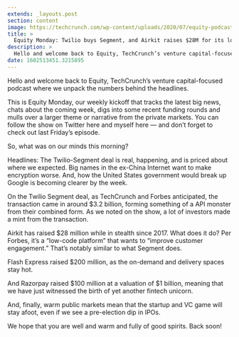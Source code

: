 ```yaml
--- 
extends: _layouts.post 
section: content 
image: https://techcrunch.com/wp-content/uploads/2020/07/equity-podcast-2019-phone.jpg?w=711 
title: > 
  Equity Monday: Twilio buys Segment, and Airkit raises $28M for its low-code platform – TechCrunch 
description: > 
  Hello and welcome back to Equity, TechCrunch’s venture capital-focused podcast where we unpack the numbers behind the headlines.You can follow the show on Twitter here and myself here — and don’t forget to check out last Friday’s episode.On the Twilio Segment deal, as TechCrunch and Forbes anticipated, the transaction came in around $3.2 billion, forming something of a API monster from their combined form.Per Forbes, it’s a “low-code platform” that wants to “improve customer engagement.” That’s notably similar to what Segment does.And, finally, warm public markets mean that the startup and VC game will stay afoot, even if we see a pre-election dip in IPOs. 
date: 1602513451.3215895 
--- 
```

Hello and welcome back to Equity, TechCrunch’s venture capital-focused podcast where we unpack the numbers behind the headlines.

This is Equity Monday, our weekly kickoff that tracks the latest big news, chats about the coming week, digs into some recent funding rounds and mulls over a larger theme or narrative from the private markets. You can follow the show on Twitter here and myself here — and don’t forget to check out last Friday’s episode.

So, what was on our minds this morning?

Headlines: The Twilio-Segment deal is real, happening, and is priced about where we expected. Big names in the ex-China Internet want to make encryption worse. And, how the United States government would break up Google is becoming clearer by the week.

On the Twilio Segment deal, as TechCrunch and Forbes anticipated, the transaction came in around $3.2 billion, forming something of a API monster from their combined form. As we noted on the show, a lot of investors made a mint from the transaction.

Airkit has raised $28 million while in stealth since 2017. What does it do? Per Forbes, it’s a “low-code platform” that wants to “improve customer engagement.” That’s notably similar to what Segment does.

Flash Express raised $200 million, as the on-demand and delivery spaces stay hot.

And Razorpay raised $100 million at a valuation of $1 billion, meaning that we have just witnessed the birth of yet another fintech unicorn.

And, finally, warm public markets mean that the startup and VC game will stay afoot, even if we see a pre-election dip in IPOs.

We hope that you are well and warm and fully of good spirits. Back soon!